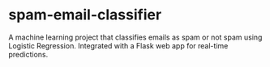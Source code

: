 # spam-email-classifier
A machine learning project that classifies emails as spam or not spam using Logistic Regression. Integrated with a Flask web app for real-time predictions.
